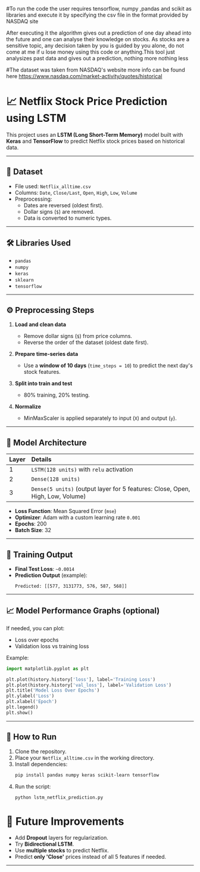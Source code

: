#To run the code the user requires tensorflow, numpy ,pandas and scikit as libraries and execute it by specifying the csv file in the format provided by NASDAQ site

After executing it the algorithm gives out a prediction of one day ahead into the future and one can analyse their knowledge on stocks. As stocks are a sensitive topic, any decision taken by you is guided by you alone, do not come at me if u lose money using this code or anything.This tool just analysizes past data and gives out a prediction, nothing more nothing less

#The dataset was taken from NASDAQ's website more info can be found here https://www.nasdaq.com/market-activity/quotes/historical

# 📈 Netflix Stock Price Prediction using LSTM

This project uses an **LSTM (Long Short-Term Memory)** model built with **Keras** and **TensorFlow** to predict Netflix stock prices based on historical data.

---

## 📄 Dataset
- File used: `Netflix_alltime.csv`
- Columns: `Date`, `Close/Last`, `Open`, `High`, `Low`, `Volume`
- Preprocessing:
  - Dates are reversed (oldest first).
  - Dollar signs (`$`) are removed.
  - Data is converted to numeric types.

---

## 🛠 Libraries Used

- `pandas`
- `numpy`
- `keras`
- `sklearn`
- `tensorflow`

---

## ⚙️ Preprocessing Steps

1. **Load and clean data**  
   - Remove dollar signs (`$`) from price columns.
   - Reverse the order of the dataset (oldest date first).

2. **Prepare time-series data**
   - Use a **window of 10 days** (`time_steps = 10`) to predict the next day's stock features.

3. **Split into train and test**
   - 80% training, 20% testing.

4. **Normalize**
   - MinMaxScaler is applied separately to input (`X`) and output (`y`).

---

## 🧠 Model Architecture

| Layer | Details |
|:------|:--------|
| 1 | `LSTM(128 units)` with `relu` activation |
| 2 | `Dense(128 units)` |
| 3 | `Dense(5 units)` (output layer for 5 features: Close, Open, High, Low, Volume) |

- **Loss Function**: Mean Squared Error (`mse`)
- **Optimizer**: Adam with a custom learning rate `0.001`
- **Epochs**: 200
- **Batch Size**: 32

---

## 🚀 Training Output

- **Final Test Loss**: `~0.0014`
- **Prediction Output** (example):
  ```
  Predicted: [[577, 3131773, 576, 587, 568]]
  ```

---

## 📈 Model Performance Graphs (optional)

If needed, you can plot:
- Loss over epochs
- Validation loss vs training loss

Example:
```python
import matplotlib.pyplot as plt

plt.plot(history.history['loss'], label='Training Loss')
plt.plot(history.history['val_loss'], label='Validation Loss')
plt.title('Model Loss Over Epochs')
plt.ylabel('Loss')
plt.xlabel('Epoch')
plt.legend()
plt.show()
```

---

## 📂 How to Run

1. Clone the repository.
2. Place your `Netflix_alltime.csv` in the working directory.
3. Install dependencies:
   ```bash
   pip install pandas numpy keras scikit-learn tensorflow
   ```
4. Run the script:
   ```bash
   python lstm_netflix_prediction.py
   ```


# 🌟 Future Improvements
- Add **Dropout** layers for regularization.
- Try **Bidirectional LSTM**.
- Use **multiple stocks** to predict Netflix.
- Predict **only 'Close'** prices instead of all 5 features if needed.

---

